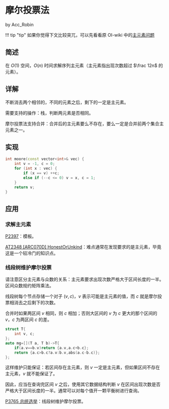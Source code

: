 # 摩尔投票法

by Acc_Robin

!!! tip "tip"
    如果你觉得下文比较突兀，可以先看看原 OI-wiki 中的[主元素问题](https://oi-wiki.org/misc/main-element/)

## 简述

在 $O(1)$ 空间，$O(n)$ 时间求解序列主元素（主元素指出现次数超过 $\frac 12n$ 的元素）。

## 详解

不断消去两个相邻的，不同的元素之后，剩下的一定是主元素。

需要支持的操作：栈，判断两元素是否相同。

摩尔投票法支持合并：合并后的主元素要么不存在，要么一定是合并前两个集合主元素之一。

## 实现

```cpp
int moore(const vector<int>& vec) {
    int v = -1, c = 0;
    for (int x : vec) {
        if (x == v) ++c;
        else if (--c <= 0) v = x, c = 1;
    }
    return v;
}
```

## 应用

### 求解主元素

[P2397](http://luogu.com.cn/problem/P2397)：模板。

[AT2348 [ARC070D] HonestOrUnkind](https://www.luogu.com.cn/problem/AT2348)：难点通常在发现要求的是主元素，毕竟这是一个较冷门的知识点。

### 线段树维护摩尔投票

请注意区分主元素与众数的关系：主元素要求出现次数严格大于区间长度的一半。区间众数规约矩阵乘法。

线段树每个节点存储一个对子 $(v,c)$，$v$ 表示可能是主元素的值，而 $c$ 就是摩尔投票相消去之后剩下的次数。

合并时如果两区间 $v$ 相同，则 $c$ 相加；否则大区间的 $v$ 为 $c$ 更大的那个区间的 $v$，$c$ 为两区间 $c$ 的差。

```cpp
struct T{
    int v, c;
};
auto mg=[](T a, T b)->T{
    if(a.v==b.v)return {a.v,a.c+b.c};
    return {a.c>b.c?a.v:b.v,abs(a.c-b.c)};
};
```

这样维护只能保证：若区间存在主元素，则 $v$ 一定是主元素，但如果区间不存在主元素，$v$ 就不能保证了。

因此，应当在查询完区间 $v$ 之后，使用其它数据结构判断 $v$ 在区间出现次数是否严格大于区间长度的一半。通常可以对每个值开一颗平衡树进行查询。

[P3765 总统选举](https://www.luogu.com.cn/problem/P3765)：线段树维护摩尔投票。
